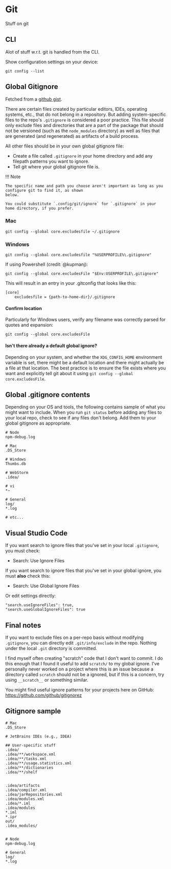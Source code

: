 # Git

Stuff on git

## CLI

Alot of stuff w.r.t. git is handled from the CLI.

Show configuration settings on your device:

    git config --list

## Global Gitignore

Fetched from a [github gist](https://gist.github.com/subfuzion/db7f57fff2fb6998a16c).

There are certain files created by particular editors, IDEs, operating systems, etc., that do not belong in a
repository. But adding system-specific files to the repo's `.gitignore` is considered a poor practice. This file should
only exclude files and directories that are a part of the package that should not be versioned (such as
the `node_modules` directory) as well as files that are generated (and regenerated) as artifacts of a build process.

All other files should be in your own global gitignore file:

* Create a file called `.gitignore` in your home directory and add any filepath patterns you want to ignore.
* Tell git where your global gitignore file is.

!!! Note

    The specific name and path you choose aren't important as long as you configure git to find it, as shown
    below.

    You could substitute `.config/git/ignore` for `.gitignore` in your home directory, if you prefer.

### Mac

    git config --global core.excludesfile ~/.gitignore

### Windows

    git config --global core.excludesfile "%USERPROFILE%\.gitignore"

If using Powershell (credit: @kupmanj):

    git config --global core.excludesFile "$Env:USERPROFILE\.gitignore"

This will result in an entry in your .gitconfig that looks like this:

    [core]
        excludesfile = {path-to-home-dir}/.gitignore

#### Confirm location

Particularly for Windows users, verify any filename was correctly parsed for quotes and expansion:

    git config --global core.excludesFile

#### Isn't there already a default global ignore?

Depending on your system, and whether the `XDG_CONFIG_HOME` environment variable is set, there might be a default
location and
there might actually be a file at that location. The best practice is to ensure the file exists where you want and
explicitly
tell git about it using `git config --global core.excludesFile`.

## Global .gitignore contents

Depending on your OS and tools, the following contains sample of what you might want to include. When you
run `git status` before adding any files to your local repo, check to see if any files don't belong. Add them to your
global gitignore as appropriate.

```
# Node
npm-debug.log

# Mac
.DS_Store

# Windows
Thumbs.db

# WebStorm
.idea/

# vi
*~

# General
log/
*.log

# etc...
```

## Visual Studio Code

If you want search to ignore files that you've set in your local `.gitignore`, you must check:

* Search: Use Ignore Files

If you want search to ignore files that you've set in your global ignore, you must **also** check this:

* Search: Use Global Ignore Files

Or edit settings directly:

```text
"search.useIgnoreFiles": true,
"search.useGlobalIgnoreFiles": true
```

## Final notes

If you want to exclude files on a per-repo basis without modifying `.gitignore`, you can directly edit
`.git/info/exclude` in the repo. Nothing under the local `.git` directory is committed.

I find myself often creating "scratch" code that I don't want to commit. I do this enough that I found
it useful to add `scratch/` to my global ignore. I've personally never worked on a project where this is
an issue because a directory called `scratch` should not be a ignored, but if this is a concern, try
using `__scratch__` or something similar.

You might find useful ignore patterns for your projects here on GitHub:
<https://github.com/github/gitignorez>

## Gitignore sample

```
# Mac
.DS_Store

# JetBrains IDEs (e.g., IDEA)

## User-specific stuff
.idea/
.idea/**/workspace.xml
.idea/**/tasks.xml
.idea/**/usage.statistics.xml
.idea/**/dictionaries
.idea/**/shelf


.idea/artifacts
.idea/compiler.xml
.idea/jarRepositories.xml
.idea/modules.xml
.idea/*.iml
.idea/modules
*.iml
*.ipr
out/
.idea_modules/


# Node
npm-debug.log

# General
log/
*.log

```
